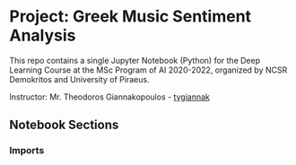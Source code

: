 # Project: Greek Music Sentiment Analysis

This repo contains a single Jupyter Notebook (Python) for the Deep Learning Course at the MSc Program of AI 2020-2022, organized by NCSR Demokritos and University of Piraeus.

Instructor: Mr. Theodoros Giannakopoulos - [tygiannak](https://github.com/tyiannak)

## Notebook Sections

### Imports
